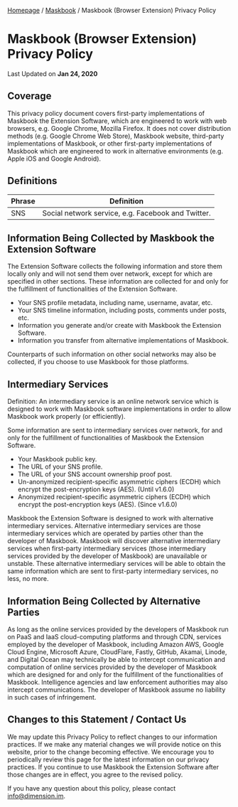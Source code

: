 [Homepage](../../) / [Maskbook](../) / Maskbook (Browser Extension) Privacy Policy

# Maskbook (Browser Extension)<br>Privacy Policy

Last Updated on **Jan 24, 2020**

## Coverage

This privacy policy document covers first-party implementations of Maskbook the Extension Software, which are engineered to work with web browsers, e.g. Google Chrome, Mozilla Firefox. It does not cover distribution methods (e.g. Google Chrome Web Store), Maskbook website, third-party implementations of Maskbook, or other first-party implementations of Maskbook which are engineered to work in alternative environments (e.g. Apple iOS and Google Android).

## Definitions

Phrase                          | Definition
------------------------------- | ----------
SNS                             | Social network service, e.g. Facebook and Twitter.

## Information Being Collected by Maskbook the Extension Software

The Extension Software collects the following information and store them locally only and will not send them over network, except for which are specified in other sections. These information are collected for and only for the fulfillment of functionalities of the Extension Software.

- Your SNS profile metadata, including name, username, avatar, etc.
- Your SNS timeline information, including posts, comments under posts, etc.
- Information you generate and/or create with Maskbook the Extension Software.
- Information you transfer from alternative implementations of Maskbook.

Counterparts of such information on other social networks may also be collected, if you choose to use Maskbook for those platforms.

## Intermediary Services

Definition: An intermediary service is an online network service which is designed to work with Maskbook software implementations in order to allow Maskbook work properly (or efficiently).

Some information are sent to intermediary services over network, for and only for the fulfillment of functionalities of Maskbook the Extension Software.

- Your Maskbook public key.
- The URL of your SNS profile.
- The URL of your SNS account ownership proof post.
- Un-anonymized recipient-specific asymmetric ciphers (ECDH) which encrypt the post-encryption keys (AES). (Until v1.6.0)
- Anonymized recipient-specific asymmetric ciphers (ECDH) which encrypt the post-encryption keys (AES). (Since v1.6.0)

Maskbook the Extension Software is designed to work with alternative intermediary services. Alternative intermediary services are those intermediary services which are operated by parties other than the developer of Maskbook. Maskbook will discover alternative intermediary services when first-party intermediary services (those intermediary services provided by the developer of Maskbook) are unavailable or unstable. These alternative intermediary services will be able to obtain the same information which are sent to first-party intermediary services, no less, no more.

## Information Being Collected by Alternative Parties

As long as the online services provided by the developers of Maskbook run on PaaS and IaaS cloud-computing platforms and through CDN, services employed by the developer of Maskbook, including Amazon AWS, Google Cloud Engine, Microsoft Azure, CloudFlare, Fastly, GitHub, Akamai, Linode, and Digital Ocean may technically be able to intercept communication and computation of online services provided by the developer of Maskbook which are designed for and only for the fulfillment of the functionalities of Maskbook. Intelligence agencies and law enforcement authorities may also intercept communications. The developer of Maskbook assume no liability in such cases of infringement.

## Changes to this Statement / Contact Us

We may update this Privacy Policy to reflect changes to our information practices. If we make any material changes we will provide notice on this website, prior to the change becoming effective. We encourage you to periodically review this page for the latest information on our privacy practices. If you continue to use Maskbook the Extension Software after those changes are in effect, you agree to the revised policy.

If you have any question about this policy, please contact [info@dimension.im](mailto:info@dimension.im).
